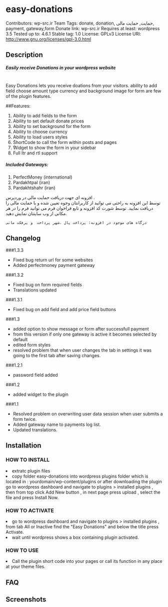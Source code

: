 # easy-donations

Contributors: wp-src.ir Team
Tags: donate, donation, حمایت, حمایت مالی, payment, gateway,form
Donate link: wp-src.ir
Requires at least: wordpress 3.5
Tested up to: 4.6.1
Stable tag: 1.0
License: GPLv3
License URI: http://www.gnu.org/licenses/gpl-3.0.html

## Description
<h5>Easily receive Donations in your wordpress website</h5>
<br />
Easy Donations lets you receive doations from your visitors. ability to add field choose amount type currency and background image for form are few of the plugin features.
<br />

##Features:
<ol>
<li>Ability to add fields to the form</li>
<li>Ability to set default donate prices</li>
<li>Ability to set background for the form</li>
<li>Ability to choose currency</li>
<li>Ability to load users styles</li>
<li>ُShortCode to call the form within posts and pages</li>
<li>ُWidget to show the form in your sidebar</li>
<li>Full ltr and rtl support</li>
</ol>

<h5>Included Gateways:</h5>
<ol>
<li>PerfectMoney (international)</li>
<li>Pardakhtpal (iran)</li>
<li>Pardakhtshahr (iran)</li>
</ol>

افزونه ای جهت دریافت حمایت مالی در وردپرس .
<br>
توسط این افزونه به راحتی می توانید از کاربرانتان وجوه تعیین شده و یا حمایت مالی را دریافت نمایید.
توسط شورت کد افزونه و تابع فراخوان فرم می توانید فرم را در هر مکانی از وب سایتتان نمایش دهید.

    درگاه های موجود در افزونه: پرداخت پال ،شهر پرداخت  و پرفکت مانی

## Changelog

###1.3.3
<ul>
<li>Fixed bug return url for some websites</li>
<li>Added perfectmoney payment gateway</li>
</ul>

###1.3.2
<ul>
<li>Fixed bug on form required fields</li>
<li>Translations updated</li>
</ul>

###1.3.1
<ul>
<li>Fixed bug on add field and add price field buttons</li>
</ul>

###1.3
<ul>
<li>added option to show message or form after successfull payment</li>
<li>from this version if only one gateway is active it becomes selected by default</li>
<li>edited form styles</li>
<li>resolved problem that when user changes the tab in settings it was going to the first tab after saving changes.</li>
</ul>

###1.2.1
<ul>
<li>password field added</li>
</ul>

###1.2
<ul>
<li>added widget to the plugin</li>
</ul>

###1.1
<ul>
<li>Resolved problem on overwriting user data session when user submits a form twice.</li>
<li>Added gateway name to payments log list.</li>
<li>Updated translations.</li>
</ul>

## Installation

### HOW TO INSTALL
<li>extratc plugin files</li>
<li>copy folder easy-donations into wordpress plugins folder which is located in : yourdomain/wp-content/plugins
or after downloading the plugin go to wordpress dashboard and navigate to plugins > installed plugins , then from top click Add New button , in next page press upload , select the file and press Install Now.</li>

### HOW TO ACTIVATE
<li>go to wordpress dashboard and navigate to plugins > installed plugins , from tab All or Inactive find the "Easy Donations" and below the title press Activate.</li>
<li>wait until wordpress shows a box containing plugin activated.</li>

### HOW TO USE
<li>Call the plugin short code into your pages or call its function in any place at your theme files.</li>

## FAQ

## Screenshots

